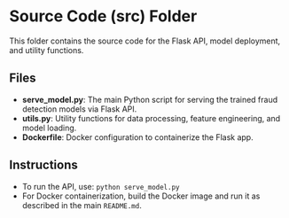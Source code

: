 # Source Code (src) Folder

This folder contains the source code for the Flask API, model deployment, and utility functions.

## Files

- **serve_model.py**: The main Python script for serving the trained fraud detection models via Flask API.
- **utils.py**: Utility functions for data processing, feature engineering, and model loading.
- **Dockerfile**: Docker configuration to containerize the Flask app.

## Instructions

- To run the API, use: `python serve_model.py`
- For Docker containerization, build the Docker image and run it as described in the main `README.md`.